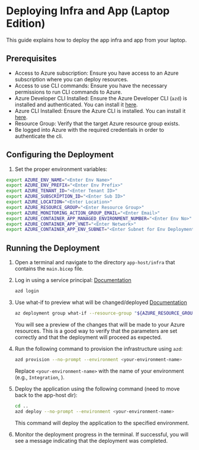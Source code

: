 # Deploying Infra and App (Laptop Edition)

This guide explains how to deploy the app infra and app from your laptop.

## Prerequisites
* Access to Azure subscription: Ensure you have access to an Azure subscription where you can deploy resources.
* Access to use CLI commands: Ensure you have the necessary permissions to run CLI commands to Azure.
* Azure Developer CLI Installed: Ensure the Azure Developer CLI (`azd`) is installed and authenticated. You can install it [here](https://learn.microsoft.com/en-us/azure/developer/azure-developer-cli/install-azd).
* Azure CLI Installed: Ensure the Azure CLI is installed. You can install it [here](https://learn.microsoft.com/en-us/cli/azure/install-azure-cli).
* Resource Group: Verify that the target Azure resource group exists.
* Be logged into Azure with the required credentials in order to authenticate the cli.

## Configuring the Deployment

1. Set the proper environment variables:
```bash
export AZURE_ENV_NAME="<Enter Env Name>"
export AZURE_ENV_PREFIX="<Enter Env Prefix>"
export AZURE_TENANT_ID="<Enter Tenant ID>"
export AZURE_SUBSCRIPTION_ID="<Enter Sub ID>"
export AZURE_LOCATION="<Enter Location>"
export AZURE_RESOURCE_GROUP="<Enter Resource Group>"
export AZURE_MONITORING_ACTION_GROUP_EMAIL="<Enter Email>"
export AZURE_CONTAINER_APP_MANAGED_ENVIRONMENT_NUMBER="<Enter Env No>"
export AZURE_CONTAINER_APP_VNET="<Enter Network>"
export AZURE_CONTAINER_APP_ENV_SUBNET="<Enter Subnet for Env Deployment>"
```

## Running the Deployment

1. Open a terminal and navigate to the directory `app-host/infra` that contains the `main.bicep` file.
2. Log in using a service principal: [Documentation](https://learn.microsoft.com/en-us/azure/developer/azure-developer-cli/reference#azd-auth-login)
   ```bash
   azd login
    ```
3. Use what-if to preview what will be changed/deployed [Documentation](https://learn.microsoft.com/en-us/cli/azure/deployment/group?view=azure-cli-latest#az-deployment-group-what-if)
   ```bash
   az deployment group what-if --resource-group "${AZURE_RESOURCE_GROUP}" --template-file main.bicep --parameters environmentName="${AZURE_ENV_NAME}" environmentPrefix="${AZURE_ENV_PREFIX}" location="${AZURE_LOCATION}" monitoringActionGroupEmail="${AZURE_MONITORING_ACTION_GROUP_EMAIL}" containerAppManagedEnvironmentNumber="${AZURE_CONTAINER_APP_MANAGED_ENVIRONMENT_NUMBER}" containerAppVnet="${AZURE_CONTAINER_APP_VNET}" containerAppEnvSubnet="${AZURE_CONTAINER_APP_ENV_SUBNET}"
   ```
   You will see a preview of the changes that will be made to your Azure resources. This is a good way to verify that the parameters are set correctly and that the deployment will proceed as expected.

4. Run the following command to provision the infrastructure using `azd`:

    ```bash
    azd provision --no-prompt --environment <your-environment-name>
    ```
   Replace `<your-environment-name>` with the name of your environment (e.g., `Integration`, ).

5. Deploy the application using the following command (need to move back to the app-host dir):

    ```bash
    cd ..
    azd deploy --no-prompt --environment <your-environment-name>
    ```

   This command will deploy the application to the specified environment.

6. Monitor the deployment progress in the terminal. If successful, you will see a message indicating that the deployment was completed.